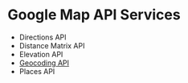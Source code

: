 # Google Map API Services

   - Directions API
   - Distance Matrix API
   - Elevation API
   - [Geocoding API](http://github.com/egeloen/IvoryGoogleMapBundle/blob/master/Resources/doc/usage/services/geocoding/geocoder.md)
   - Places API
